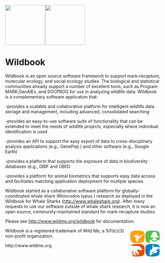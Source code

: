 
<p><img style="float: left;" align="middle" width="130px" height="130px" src="https://cdn.rawgit.com/holmbergius/Wildbook/master/src/main/webapp/cust/mantamatcher/img/logo_ibeisproject.svg">
<img style="float: lrft;" align="middle" width="130px" height="130px" src="https://cdn.rawgit.com/holmbergius/Wildbook/master/src/main/webapp/cust/mantamatcher/img/logo_wildmeproject.svg"></p>

# Wildbook #
 

Wildbook is an open source software framework to support mark-recapture, molecular ecology, and social ecology studies. The biological and statistical communities already support a number of excellent tools, such as Program MARK,GenAlEx, and SOCPROG for use in analyzing wildlife data. Wildbook is a complementary software application that:

-provides a scalable and collaborative platform for intelligent wildlife data storage and management, including advanced, consolidated searching

-provides an easy-to-use software suite of functionality that can be extended to meet the needs of wildlife projects, especially where individual identification is used

-provides an API to support the easy export of data to cross-disciplinary analysis applications (e.g., GenePop ) and other software (e.g., Google Earth)

-provides a platform that supports the exposure of data in biodiversity databases (e.g., GBIF and OBIS)

-provides a platform for animal biometrics that supports easy data access and facilitates matching application deployment for multiple species

Wildbook started as a collaborative software platform for globally-coordinated whale shark (Rhincodon typus ) research as deployed in the Wildbook for Whale Sharks (http://www.whaleshark.org). After many requests to use our software outside of whale shark research, it is now an open source, community-maintained standard for mark-recapture studies.

Please see http://www.wildme.org/wildbook for documentation.

<p><img style="float: right;" align="middle" src="src/main/webapp/images/wild-me-logo-only-100-100.png"> Wildbook is a registered trademark of Wild Me, a 501(c)(3) non-profit organization.</p> http://www.wildme.org
